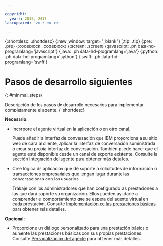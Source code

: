 ```yaml
---

copyright:
  years: 2015, 2017
lastupdated: "2017-08-10"

---
```


{:shortdesc: .shortdesc}
{:new_window: target="_blank"}
{:tip: .tip}
{:pre: .pre}
{:codeblock: .codeblock}
{:screen: .screen}
{:javascript: .ph data-hd-programlang='javascript'}
{:java: .ph data-hd-programlang='java'}
{:python: .ph data-hd-programlang='python'}
{:swift: .ph data-hd-programlang='swift'}

# Pasos de desarrollo siguientes 
{: #minimal_steps}

Descripción de los pasos de desarrollo necesarios para implementar completamente el agente.
{: shortdesc}

**Necesario**:

- Incorpore el agente virtual en la aplicación o en otro canal. 

  Puede añadir la interfaz de conversación que IBM proporciona a su sitio web de cara al cliente, aplicar la interfaz de conversación suministrada o crear su propia interfaz de conversación. También puede hacer que el agente esté disponible desde un canal de soporte existente. Consulte la sección [Integración del agente](integrate.html) para obtener más detalles. 

- Cree lógica de aplicación que dé soporte a solicitudes de información o transacciones empresariales que tengan lugar durante las conversaciones con los usuarios  

  Trabaje con los administradores que han configurado las prestaciones a las que dará soporte su organización. Ellos pueden ayudarle a comprender el comportamiento que se espera del agente virtual en cada prestación. Consulte [Implementación de las prestaciones básicas](impl_intents.html) para obtener más detalles.

**Opcional**:

- Proporcione un diálogo personalizado para una prestación básica o aumente las prestaciones básicas con sus propias prestaciones. Consulte [Personalización del agente](personalize.html) para obtener más detalles.
